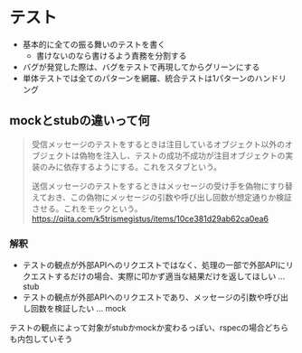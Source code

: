 # テスト

- 基本的に全ての振る舞いのテストを書く
  - 書けないのなら書けるよう責務を分割する
- バグが発覚した際は、バグをテストで再現してからグリーンにする
- 単体テストでは全てのパターンを網羅、統合テストは1パターンのハンドリング

## mockとstubの違いって何

> 受信メッセージのテストをするときは注目しているオブジェクト以外のオブジェクトは偽物を注入し、テストの成功不成功が注目オブジェクトの実装のみに依存するようにする。これをスタブという。  
>  
> 送信メッセージのテストをするときはメッセージの受け手を偽物にすり替えておき、この偽物にメッセージの引数や呼び出し回数が想定通りか検証させる。これをモックという。  
> https://qiita.com/k5trismegistus/items/10ce381d29ab62ca0ea6

### 解釈

- テストの観点が外部APIへのリクエストではなく、処理の一部で外部APIにリクエストするだけの場合、実際に叩かず適当な結果だけを返してほしい ... stub
- テストの観点が外部APIへのリクエストであり、メッセージの引数や呼び出し回数を検証したい ... mock
  
テストの観点によって対象がstubかmockか変わるっぽい、rspecの場合どちらも内包していそう
